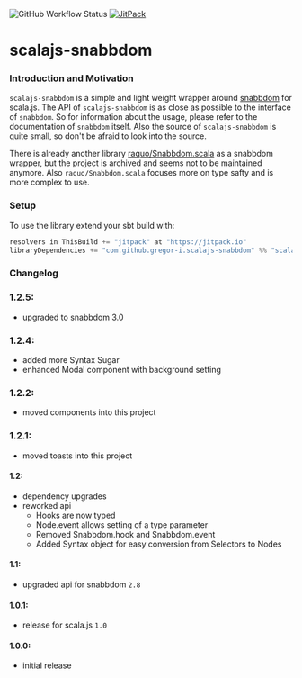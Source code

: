 ![GitHub Workflow Status](https://img.shields.io/github/workflow/status/gregor-i/scalajs-snabbdom/ci)
[![JitPack](https://img.shields.io/jitpack/v/github/gregor-i/scalajs-snabbdom)](https://jitpack.io/#gregor-i/scalajs-snabbdom)

# scalajs-snabbdom

### Introduction and Motivation

`scalajs-snabbdom` is a simple and light weight wrapper around [snabbdom](https://github.com/snabbdom/snabbdom) for scala.js.
The API of `scalajs-snabbdom` is as close as possible to the interface of `snabbdom`.
So for information about the usage, please refer to the documentation of `snabbdom` itself.
Also the source of `scalajs-snabbdom` is quite small, so don't be afraid to look into the source.  

There is already another library [raquo/Snabbdom.scala](https://github.com/raquo/Snabbdom.scala) as a snabbdom wrapper, 
but the project is archived and seems not to be maintained anymore. Also `raquo/Snabbdom.scala` focuses more on type safty and is more complex to use.

### Setup

To use the library extend your sbt build with:
```sbt
resolvers in ThisBuild += "jitpack" at "https://jitpack.io"
libraryDependencies += "com.github.gregor-i.scalajs-snabbdom" %% "scalajs-snabbdom" % {current-version}
```


### Changelog

### 1.2.5:
- upgraded to snabbdom 3.0

### 1.2.4:
- added more Syntax Sugar
- enhanced Modal component with background setting

### 1.2.2:
- moved components into this project

### 1.2.1:
- moved toasts into this project 

#### 1.2:
- dependency upgrades
- reworked api
    - Hooks are now typed
    - Node.event allows setting of a type parameter
    - Removed Snabbdom.hook and Snabbdom.event
    - Added Syntax object for easy conversion from Selectors to Nodes

#### 1.1:
- upgraded api for snabbdom `2.8`

#### 1.0.1:
- release for scala.js `1.0`

#### 1.0.0:
- initial release
